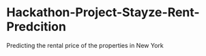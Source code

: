 # Hackathon-Project-Stayze-Rent-Predcition
Predicting the rental price of the properties in New York
